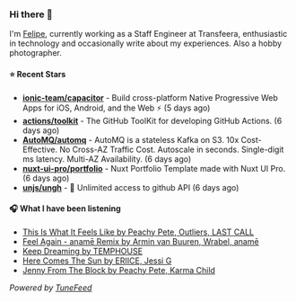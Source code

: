 ### Hi there 👋

I'm [Felipe](https://felipevm.com), currently working as a Staff Engineer at Transfeera, enthusiastic in technology and occasionally write about my experiences. Also a hobby photographer.

#### ⭐ Recent Stars
- **[ionic-team/capacitor](https://github.com/ionic-team/capacitor)** - Build cross-platform Native Progressive Web Apps for iOS, Android, and the Web ⚡️ (5 days ago)
- **[actions/toolkit](https://github.com/actions/toolkit)** - The GitHub ToolKit for developing GitHub Actions. (6 days ago)
- **[AutoMQ/automq](https://github.com/AutoMQ/automq)** - AutoMQ is a stateless Kafka on S3. 10x Cost-Effective. No Cross-AZ Traffic Cost. Autoscale in seconds. Single-digit ms latency. Multi-AZ Availability. (6 days ago)
- **[nuxt-ui-pro/portfolio](https://github.com/nuxt-ui-pro/portfolio)** - Nuxt Portfolio Template made with Nuxt UI Pro. (6 days ago)
- **[unjs/ungh](https://github.com/unjs/ungh)** - 🐙 Unlimited access to github API (6 days ago)

#### 🎧 What I have been listening
- [This Is What It Feels Like by Peachy Pete, Outliers, LAST CALL](https://open.spotify.com/track/0Bpbr1GgLMgQnuFmVo5zMH)
- [Feel Again - anamē Remix by Armin van Buuren, Wrabel, anamē](https://open.spotify.com/track/6w98WIXpiaGCeMCcV2bEZj)
- [Keep Dreaming by TEMPHOUSE](https://open.spotify.com/track/3eQpjaCKDqSlwjXZxRSXdo)
- [Here Comes The Sun by ERIICE, Jessi G](https://open.spotify.com/track/55WP69Nc3TLamqr4laTPjK)
- [Jenny From The Block by Peachy Pete, Karma Child](https://open.spotify.com/track/2w5DM9Z6eHg0SJiTZlUQrN)

_Powered by [TuneFeed](https://tunefeed.app?ref=github.com)_
